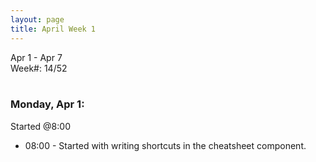 ```yaml
---
layout: page
title: April Week 1
---
```


Apr 1 - Apr 7<br>
Week#: 14/52<br><br>

### Monday, Apr 1:

Started @8:00

- 08:00 - Started with writing shortcuts in the cheatsheet component.